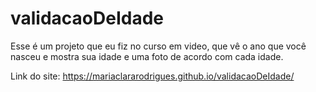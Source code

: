 # validacaoDeIdade
Esse é um projeto que eu fiz no curso em video, que vê o ano que você nasceu e mostra sua idade e uma foto de acordo com cada idade.

Link do site: https://mariaclararodrigues.github.io/validacaoDeIdade/
